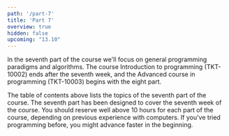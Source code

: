 ```yaml
---
path: '/part-7'
title: 'Part 7'
overview: true
hidden: false
upcoming: "13.10"
---
```


<!-- Kurssimateriaalin seitsemännessä osassa käsitellään yleisiä ohjelmointiparadigmoja sekä algoritmiikkaa. Kurssi Ohjelmoinnin perusteet (TKT-10002) päättyy seitsemänteen osaan ja kurssi Ohjelmoinnin jatkokurssi (TKT-10003) alkaa kahdeksannesta osasta. -->

In the seventh part of the course we'll focus on general programming paradigms and algorithms. The course Introduction to programming (TKT-10002) ends after the seventh week, and the Advanced course in programming (TKT-10003) begins with the eight part.

<please-login></please-login>

<pages-in-this-section></pages-in-this-section>

<!-- Yllä oleva sisällysluettelo sisältää kurssin seitsemännen osan aihealueet. Kukin kurssin osa on suunniteltu siten, että siinä on työtä yhden viikon ajaksi. Kuhunkin kurssin osaan on hyvä varata reilusti yli kymmenen tuntia aikaa, riippuen aiemmasta tietokoneen käyttökokemuksesta. Ohjelmointia aiemmin kokeilleet saattavat edetä materiaalissa aluksi nopeamminkin. -->

The table of contents above lists the topics of the seventh part of the course. The seventh part has been designed to cover the seventh week of the course. You should reserve well above 10 hours for each part of the course, depending on previous experience with computers. If you've tried programming before, you might advance faster in the beginning.


<exercises-in-this-section></exercises-in-this-section>
